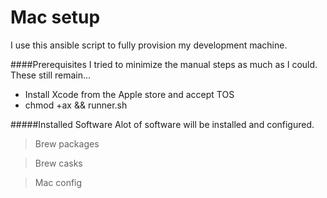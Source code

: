 Mac setup
========
I use this ansible script to fully provision my development machine.

####Prerequisites
I tried to minimize the manual steps as much as I could. These still remain...

- Install Xcode from the Apple store and accept TOS
- chmod +ax && runner.sh

#####Installed Software
Alot of software will be installed and configured.

>Brew packages

>Brew casks

>Mac config

